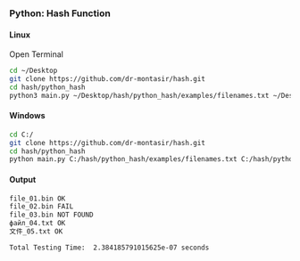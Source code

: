 ### Python: Hash Function

#### Linux

Open Terminal

```bash
cd ~/Desktop
git clone https://github.com/dr-montasir/hash.git
cd hash/python_hash
python3 main.py ~/Desktop/hash/python_hash/examples/filenames.txt ~/Desktop/hash/python_hash/examples/files
```

#### Windows

```bash
cd C:/
git clone https://github.com/dr-montasir/hash.git
cd hash/python_hash
python main.py C:/hash/python_hash/examples/filenames.txt C:/hash/python_hash/examples/files
```



#### Output

```bash
file_01.bin OK
file_02.bin FAIL
file_03.bin NOT FOUND
файл_04.txt OK
文件_05.txt OK

Total Testing Time:  2.384185791015625e-07 seconds
```

